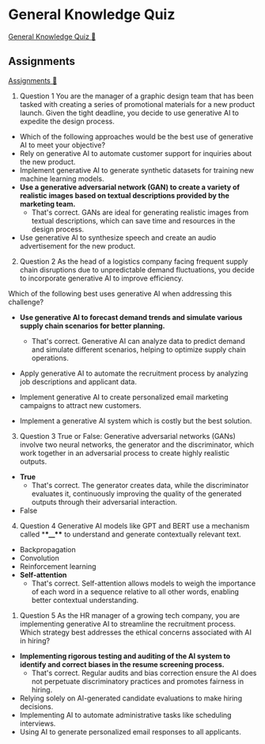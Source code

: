 # General Knowledge Quiz

[General Knowledge Quiz 🔗](https://www.coursera.org/learn/introduction-to-computers-and-operating-systems-and-security/assignment-submission/CwUrd/general-knowledge-quiz)

## Assignments

[Assignments 🔗](https://www.coursera.org/learn/introduction-to-computers-and-operating-systems-and-security/assignment-submission/CwUrd/general-knowledge-quiz/attempt)

1.  Question 1
    You are the manager of a graphic design team that has been tasked with creating a series of promotional materials for a new product launch. Given the tight deadline, you decide to use generative AI to expedite the design process.

- Which of the following approaches would be the best use of generative AI to meet your objective?
- Rely on generative AI to automate customer support for inquiries about the new product.
- Implement generative AI to generate synthetic datasets for training new machine learning models.
- **Use a generative adversarial network (GAN) to create a variety of realistic images based on textual descriptions provided by the marketing team.**
  - That's correct. GANs are ideal for generating realistic images from textual descriptions, which can save time and resources in the design process.
- Use generative AI to synthesize speech and create an audio advertisement for the new product.

2. Question 2
   As the head of a logistics company facing frequent supply chain disruptions due to unpredictable demand fluctuations, you decide to incorporate generative AI to improve efficiency.

Which of the following best uses generative AI when addressing this challenge?

- **Use generative AI to forecast demand trends and simulate various supply chain scenarios for better planning.**
  - That's correct. Generative AI can analyze data to predict demand and simulate different scenarios, helping to optimize supply chain operations.
- Apply generative AI to automate the recruitment process by analyzing job descriptions and applicant data.

- Implement generative AI to create personalized email marketing campaigns to attract new customers.

- Implement a generative AI system which is costly but the best solution.

3. Question 3
   True or False: Generative adversarial networks (GANs) involve two neural networks, the generator and the discriminator, which work together in an adversarial process to create highly realistic outputs.

- **True**
  - That's correct. The generator creates data, while the discriminator evaluates it, continuously improving the quality of the generated outputs through their adversarial interaction.
- False

4. Question 4
   Generative AI models like GPT and BERT use a mechanism called \***\*\_\_\*\*** to understand and generate contextually relevant text.

- Backpropagation
- Convolution
- Reinforcement learning
- **Self-attention**
  - That's correct. Self-attention allows models to weigh the importance of each word in a sequence relative to all other words, enabling better contextual understanding.

1. Question 5
   As the HR manager of a growing tech company, you are implementing generative AI to streamline the recruitment process. Which strategy best addresses the ethical concerns associated with AI in hiring?

- **Implementing rigorous testing and auditing of the AI system to identify and correct biases in the resume screening process.**
  - That's correct. Regular audits and bias correction ensure the AI does not perpetuate discriminatory practices and promotes fairness in hiring.
- Relying solely on AI-generated candidate evaluations to make hiring decisions.
- Implementing AI to automate administrative tasks like scheduling interviews.
- Using AI to generate personalized email responses to all applicants.
